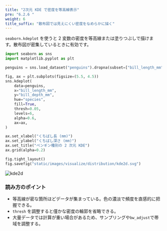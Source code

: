 ```yaml
---
title: "2次元 KDE で密度を等高線表示"
pre: "6.2.6 "
weight: 6
title_suffix: "散布図では見えにくい密度をなめらかに描く"
---
```


`seaborn.kdeplot` を使うと 2 変数の密度を等高線または塗りつぶしで描けます。散布図が密集しているときに有効です。

```python
import seaborn as sns
import matplotlib.pyplot as plt

penguins = sns.load_dataset("penguins").dropna(subset=["bill_length_mm", "bill_depth_mm"])

fig, ax = plt.subplots(figsize=(5.5, 4.5))
sns.kdeplot(
    data=penguins,
    x="bill_length_mm",
    y="bill_depth_mm",
    hue="species",
    fill=True,
    thresh=0.05,
    levels=6,
    alpha=0.6,
    ax=ax,
)

ax.set_xlabel("くちばし長 (mm)")
ax.set_ylabel("くちばし深さ (mm)")
ax.set_title("ペンギン種別の 2 次元 KDE")
ax.grid(alpha=0.2)

fig.tight_layout()
fig.savefig("static/images/visualize/distribution/kde2d.svg")
```

![kde2d](/images/visualize/distribution/kde2d.svg)

### 読み方のポイント

- 等高線が密な箇所ほどデータが集まっている。色の濃淡で頻度を直感的に把握できる。
- `thresh` を調整すると僅かな密度の輪郭を省略できる。
- 大量データでは計算が重い場合があるため、サンプリングや`bw_adjust`で帯域を調整する。

